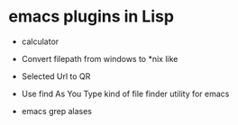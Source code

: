 # emacs plugins in Lisp

* calculator

* Convert filepath from windows to *nix like

* Selected Url to QR 

* Use find As You Type kind of file finder utility for emacs

* emacs grep alases
